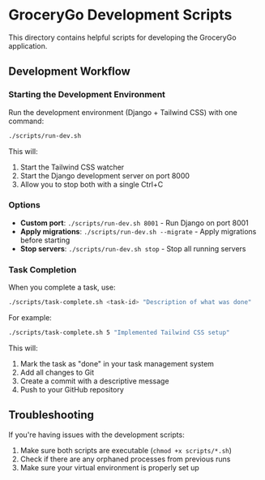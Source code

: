 # GroceryGo Development Scripts

This directory contains helpful scripts for developing the GroceryGo application.

## Development Workflow

### Starting the Development Environment

Run the development environment (Django + Tailwind CSS) with one command:

```bash
./scripts/run-dev.sh
```

This will:
1. Start the Tailwind CSS watcher
2. Start the Django development server on port 8000
3. Allow you to stop both with a single Ctrl+C

### Options

- **Custom port**: `./scripts/run-dev.sh 8001` - Run Django on port 8001
- **Apply migrations**: `./scripts/run-dev.sh --migrate` - Apply migrations before starting
- **Stop servers**: `./scripts/run-dev.sh stop` - Stop all running servers

### Task Completion

When you complete a task, use:

```bash
./scripts/task-complete.sh <task-id> "Description of what was done"
```

For example:
```bash
./scripts/task-complete.sh 5 "Implemented Tailwind CSS setup"
```

This will:
1. Mark the task as "done" in your task management system
2. Add all changes to Git
3. Create a commit with a descriptive message
4. Push to your GitHub repository

## Troubleshooting

If you're having issues with the development scripts:

1. Make sure both scripts are executable (`chmod +x scripts/*.sh`)
2. Check if there are any orphaned processes from previous runs
3. Make sure your virtual environment is properly set up 
